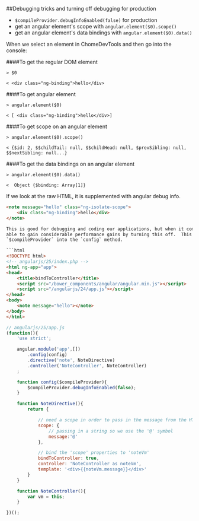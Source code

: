 ##Debugging tricks and turning off debugging for production
* `$compileProvider.debugInfoEnabled(false)` for production
* get an angular element's scope with `angular.element($0).scope()`
* get an angular element's data bindings with `angular.element($0).data()`


When we select an element in ChomeDevTools and then go into the console:

####To get the regular DOM element
```console
> $0

< <div class="ng-binding">hello</div>
```

####To get angular element
```console
> angular.element($0)

< [ <div class="ng-binding">hello</div>]
```

####To get scope on an angular element
```console
> angular.element($0).scope()

< {$id: 2, $$childTail: null, $$childHead: null, $prevSibling: null, $$nextSibling: null...}
```

####To get the data bindings on an angular element
```console
> angular.element($0).data()

<  Object {$binding: Array[1]}
```


If we look at the raw HTML, it is supplemented with angular debug info.

```html
<note message="hello" class="ng-isolate-scope">
    <div class="ng-binding">hello</div>
</note>

This is good for debugging and coding our applications, but when it comes to our production code, we are 
able to gain considerable performance gains by turning this off.  This is done by injecting 
`$compileProvider` into the `config` method.

```html
<!DOCTYPE html>
<!-- angularjs/25/index.php -->
<html ng-app="app">
<head>
    <title>bindToController</title>
    <script src="/bower_components/angular/angular.min.js"></script>
    <script src="/angularjs/24/app.js"></script>
</head>
<body>
    <note message="hello"></note>
</body>
</html>
```

```javascript
// angularjs/25/app.js
(function(){
    'use strict';

    angular.module('app',[])
        .config(config)
        .directive('note', NoteDirective)
        .controller('NoteController', NoteController)
    ;

    function config($compileProvider){
        $compileProvider.debugInfoEnabled(false);
    }

    function NoteDirective(){
        return {

            // need a scope in order to pass in the message from the HTML
            scope: {
                // passing in a string so we use the '@' symbol
                message:'@'
            },

            // bind the 'scope' properties to 'noteVm'
            bindToController: true,
            controller: 'NoteController as noteVm',
            template: '<div>{{noteVm.message}}</div>'
        }
    }

    function NoteController(){
        var vm = this;
    }

})();
```





